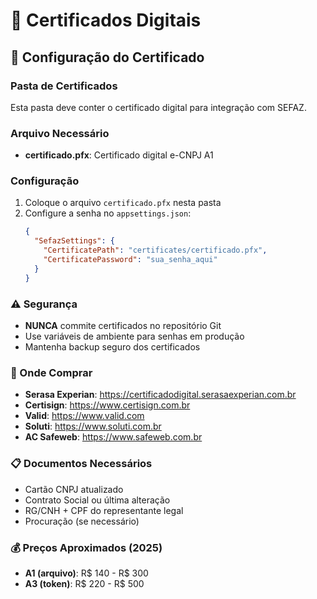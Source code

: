 # 📜 Certificados Digitais

## 🔐 Configuração do Certificado

### Pasta de Certificados
Esta pasta deve conter o certificado digital para integração com SEFAZ.

### Arquivo Necessário
- **certificado.pfx**: Certificado digital e-CNPJ A1

### Configuração
1. Coloque o arquivo `certificado.pfx` nesta pasta
2. Configure a senha no `appsettings.json`:
   ```json
   {
     "SefazSettings": {
       "CertificatePath": "certificates/certificado.pfx",
       "CertificatePassword": "sua_senha_aqui"
     }
   }
   ```

### ⚠️ Segurança
- **NUNCA** commite certificados no repositório Git
- Use variáveis de ambiente para senhas em produção
- Mantenha backup seguro dos certificados

### 🛒 Onde Comprar
- **Serasa Experian**: https://certificadodigital.serasaexperian.com.br
- **Certisign**: https://www.certisign.com.br
- **Valid**: https://www.valid.com
- **Soluti**: https://www.soluti.com.br
- **AC Safeweb**: https://www.safeweb.com.br

### 📋 Documentos Necessários
- Cartão CNPJ atualizado
- Contrato Social ou última alteração
- RG/CNH + CPF do representante legal
- Procuração (se necessário)

### 💰 Preços Aproximados (2025)
- **A1 (arquivo)**: R$ 140 - R$ 300
- **A3 (token)**: R$ 220 - R$ 500